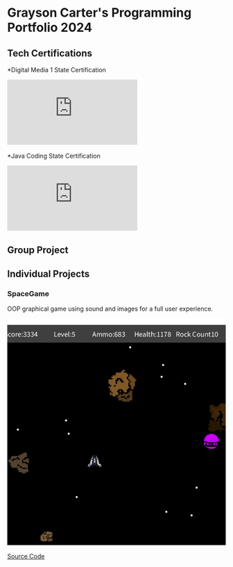 # Grayson Carter's Programming Portfolio 2024

## Tech Certifications
*Digital Media 1 State Certification

![Digital Media 1](https://github.com/goober42/programmingportfolio/blob/main/images/graphiccert.pdf)

*Java Coding State Certification

![Java State Cert](https://github.com/goober42/programmingportfolio/blob/main/images/programcert.pdf)

## Group Project

## Individual Projects

### SpaceGame
OOP graphical game using sound and images for a full user experience.

![Gameplay](https://github.com/goober42/programmingportfolio/blob/main/images/sg1.png)

[Source Code](https://github.com/goober42/programmingportfolio/blob/main/src/SpaceGame.zip)
